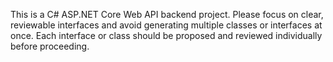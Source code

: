<!-- Use this file to provide workspace-specific custom instructions to Copilot. For more details, visit https://code.visualstudio.com/docs/copilot/copilot-customization#_use-a-githubcopilotinstructionsmd-file -->

This is a C# ASP.NET Core Web API backend project. Please focus on clear, reviewable interfaces and avoid generating multiple classes or interfaces at once. Each interface or class should be proposed and reviewed individually before proceeding.
